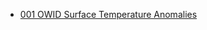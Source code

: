 + [001 OWID Surface Temperature Anomalies](https://nbviewer.org/github/davidweatherstone/Data-Analyst-Portfolio/blob/main/Projects/WEEKEND%20PROJECTS/Makeover/001%20OWID_surface_temperature_anomalies.ipynb)
